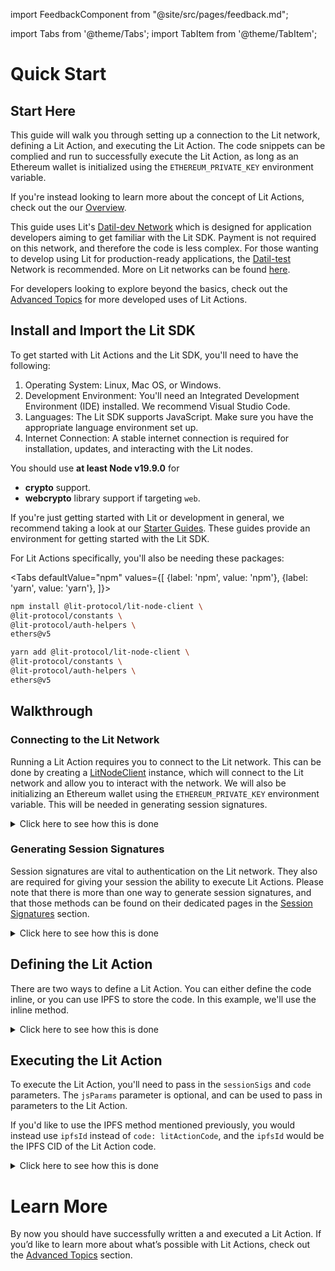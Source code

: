 import FeedbackComponent from "@site/src/pages/feedback.md";

import Tabs from '@theme/Tabs';
import TabItem from '@theme/TabItem';

# Quick Start

## Start Here

This guide will walk you through setting up a connection to the Lit network, defining a Lit Action, and executing the Lit Action. The code snippets can be complied and run to successfully execute the Lit Action, as long as an Ethereum wallet is initialized using the `ETHEREUM_PRIVATE_KEY` environment variable.

If you're instead looking to learn more about the concept of Lit Actions, check out the our [Overview](./overview).

This guide uses Lit's [Datil-dev Network](../../connecting-to-a-lit-network/testnets#datil-dev) which is designed for application developers aiming to get familiar with the Lit SDK. Payment is not required on this network, and therefore the code is less complex. For those wanting to develop using Lit for production-ready applications, the [Datil-test](../../connecting-to-a-lit-network/testnets#datil-test) Network is recommended. More on Lit networks can be found [here](../../network/networks/testnet.md).

For developers looking to explore beyond the basics, check out the [Advanced Topics](https://developer.litprotocol.com/category/advanced-topics-1) for more developed uses of Lit Actions.

## Install and Import the Lit SDK

To get started with Lit Actions and the Lit SDK, you'll need to have the following:

1. Operating System: Linux, Mac OS, or Windows.
2. Development Environment: You'll need an Integrated Development Environment (IDE) installed. We recommend Visual Studio Code.
3. Languages: The Lit SDK supports JavaScript. Make sure you have the appropriate language environment set up.
4. Internet Connection: A stable internet connection is required for installation, updates, and interacting with the Lit nodes.

You should use **at least Node v19.9.0** for 
- **crypto** support.
- **webcrypto** library support if targeting `web`.

If you're just getting started with Lit or development in general, we recommend taking a look at our [Starter Guides](https://github.com/LIT-Protocol/developer-guides-code/tree/master/starter-guides). These guides provide an environment for getting started with the Lit SDK.

For Lit Actions specifically, you'll also be needing these packages:

<Tabs
defaultValue="npm"
values={[
{label: 'npm', value: 'npm'},
{label: 'yarn', value: 'yarn'},
]}>
<TabItem value="npm">

```bash
npm install @lit-protocol/lit-node-client \
@lit-protocol/constants \
@lit-protocol/auth-helpers \
ethers@v5
```

</TabItem>

<TabItem value="yarn">

```bash
yarn add @lit-protocol/lit-node-client \
@lit-protocol/constants \
@lit-protocol/auth-helpers \
ethers@v5
```

</TabItem>
</Tabs>

## Walkthrough

### Connecting to the Lit Network

Running a Lit Action requires you to connect to the Lit network. This can be done by creating a [LitNodeClient](https://v6-api-doc-lit-js-sdk.vercel.app/classes/lit_node_client_src.LitNodeClient.html) instance, which will connect to the Lit network and allow you to interact with the network. We will also be initializing an Ethereum wallet using the `ETHEREUM_PRIVATE_KEY` environment variable. This will be needed in generating session signatures.

<details>
<summary>Click here to see how this is done</summary>
<p>

```ts
import { LitNodeClient } from "@lit-protocol/lit-node-client";
import { LitNetwork, LIT_RPC } from "@lit-protocol/constants";
import * as ethers from "ethers";

const litNodeClient = new LitNodeClient({
  litNetwork: LitNetwork.DatilDev,
  debug: false
});
await litNodeClient.connect();

const ethersWallet = new ethers.Wallet(
  process.env.ETHEREUM_PRIVATE_KEY, // Replace with your private key
  new ethers.providers.JsonRpcProvider(LIT_RPC.CHRONICLE_YELLOWSTONE)
);
```

</p>
</details>

### Generating Session Signatures

Session signatures are vital to authentication on the Lit network. They also are required for giving your session the ability to execute Lit Actions. Please note that there is more than one way to generate session signatures, and that those methods can be found on their dedicated pages in the [Session Signatures](../authentication/session-sigs/intro) section.

<details>
<summary>Click here to see how this is done</summary>
<p>

```ts
import {
  LitAbility,
  LitActionResource,
  createSiweMessage,
  generateAuthSig,
} from "@lit-protocol/auth-helpers";

const sessionSignatures = await litNodeClient.getSessionSigs({
  chain: "ethereum",
  expiration: new Date(Date.now() + 1000 * 60 * 10).toISOString(), // 10 minutes
  resourceAbilityRequests: [
    {
      resource: new LitActionResource("*"),
      ability: LitAbility.LitActionExecution,
    },
  ],
  authNeededCallback: async ({
    uri,
    expiration,
    resourceAbilityRequests,
  }) => {
    const toSign = await createSiweMessage({
      uri,
      expiration,
      resources: resourceAbilityRequests,
      walletAddress: await ethersWallet.getAddress(),
      nonce: await litNodeClient.getLatestBlockhash(),
      litNodeClient,
    });

    return await generateAuthSig({
      signer: ethersWallet,
      toSign,
    });
  },
});
```

</p>
</details>

## Defining the Lit Action

There are two ways to define a Lit Action. You can either define the code inline, or you can use IPFS to store the code. In this example, we'll use the inline method.

<details>
<summary>Click here to see how this is done</summary>
<p>

```ts
const litActionCode = `(() => {
  if (magicNumber >= 42) {
      LitActions.setResponse({ response:"The number is greater than or equal to 42!" });
  } else {
      LitActions.setResponse({ response: "The number is less than 42!" });
  }
})();`;
```

</p>
</details>

## Executing the Lit Action

To execute the Lit Action, you'll need to pass in the `sessionSigs` and `code` parameters. The `jsParams` parameter is optional, and can be used to pass in parameters to the Lit Action. 

If you'd like to use the IPFS method mentioned previously, you would instead use `ipfsId` instead of `code: litActionCode`, and the `ipfsId` would be the IPFS CID of the Lit Action code.

<details>
<summary>Click here to see how this is done</summary>
<p>

```ts
const response = await litNodeClient.executeJs({
  sessionSigs: sessionSignatures,
  code: litActionCode,
  jsParams: {
    magicNumber: 43,
  }
});
```

</p>
</details>

# Learn More

By now you should have successfully written a and executed a Lit Action. If you’d like to learn more about what’s possible with Lit Actions, check out the [Advanced Topics](https://developer.litprotocol.com/category/advanced-topics-1) section.

<FeedbackComponent/>
